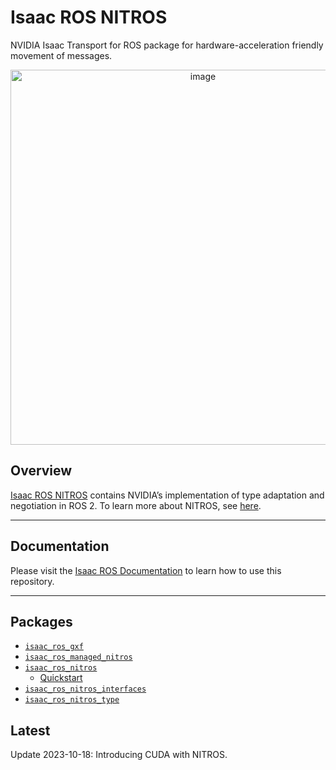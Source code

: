# Isaac ROS NITROS

NVIDIA Isaac Transport for ROS package for hardware-acceleration friendly movement of messages.

<div align="center"><a class="reference internal image-reference" href="https://media.githubusercontent.com/media/NVIDIA-ISAAC-ROS/.github/main/resources/isaac_ros_docs/repositories_and_packages/isaac_ros_nitros/image5-1.gif/"><img alt="image" src="https://media.githubusercontent.com/media/NVIDIA-ISAAC-ROS/.github/main/resources/isaac_ros_docs/repositories_and_packages/isaac_ros_nitros/image5-1.gif/" width="600px"/></a></div>

## Overview

[Isaac ROS NITROS](https://github.com/NVIDIA-ISAAC-ROS/isaac_ros_nitros) contains NVIDIA’s implementation
of type adaptation and negotiation in ROS 2. To learn more about NITROS, see [here](https://nvidia-isaac-ros.github.io/concepts/nitros/index.html).

---

## Documentation

Please visit the [Isaac ROS Documentation](https://nvidia-isaac-ros.github.io/repositories_and_packages/isaac_ros_nitros/index.html) to learn how to use this repository.

---

## Packages

* [`isaac_ros_gxf`](https://nvidia-isaac-ros.github.io/repositories_and_packages/isaac_ros_nitros/isaac_ros_gxf/index.html)
* [`isaac_ros_managed_nitros`](https://nvidia-isaac-ros.github.io/repositories_and_packages/isaac_ros_nitros/isaac_ros_managed_nitros/index.html)
* [`isaac_ros_nitros`](https://nvidia-isaac-ros.github.io/repositories_and_packages/isaac_ros_nitros/isaac_ros_nitros/index.html)
  * [Quickstart](https://nvidia-isaac-ros.github.io/repositories_and_packages/isaac_ros_nitros/isaac_ros_nitros/index.html#quickstart)
* [`isaac_ros_nitros_interfaces`](https://nvidia-isaac-ros.github.io/repositories_and_packages/isaac_ros_nitros/isaac_ros_nitros_interfaces/index.html)
* [`isaac_ros_nitros_type`](https://nvidia-isaac-ros.github.io/repositories_and_packages/isaac_ros_nitros/isaac_ros_nitros_type/index.html)

## Latest

Update 2023-10-18: Introducing CUDA with NITROS.
